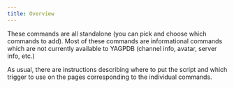 ```yaml
---
title: Overview
---
```


These commands are all standalone (you can pick and choose which commands to add). Most of these commands are informational commands which are not currently available to YAGPDB (channel info, avatar, server info, etc.)

As usual, there are instructions describing where to put the script and which trigger to use on the pages corresponding to the individual commands.
